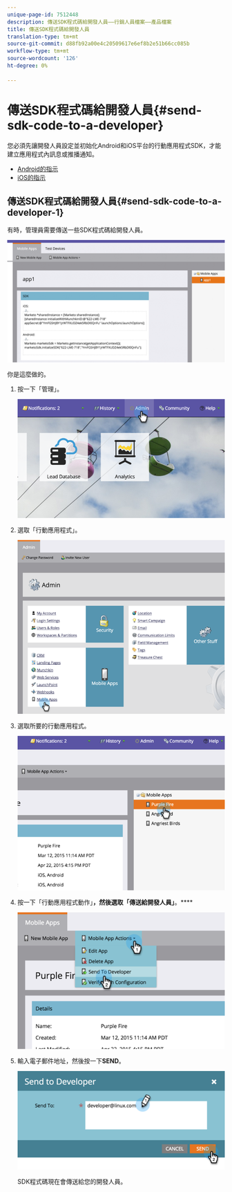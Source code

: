 ```yaml
---
unique-page-id: 7512448
description: 傳送SDK程式碼給開發人員——行銷人員檔案——產品檔案
title: 傳送SDK程式碼給開發人員
translation-type: tm+mt
source-git-commit: d88fb92a00e4c20509617e6ef8b2e51b66cc085b
workflow-type: tm+mt
source-wordcount: '126'
ht-degree: 0%

---
```



# 傳送SDK程式碼給開發人員{#send-sdk-code-to-a-developer}

您必須先讓開發人員設定並初始化Android和iOS平台的行動應用程式SDK，才能建立應用程式內訊息或推播通知。

* [Android的指示](http://developers.marketo.com/documentation/mobile/installation-instructions-on-android/)
* [iOS的指示](http://developers.marketo.com/documentation/mobile/installation-instructions-on-ios/)

## 傳送SDK程式碼給開發人員{#send-sdk-code-to-a-developer-1}

有時，管理員需要傳送一些SDK程式碼給開發人員。

![](assets/image2016-3-9-16-3a24-3a14.png)

你是這麼做的。

1. 按一下「管理」。

   ![](assets/image2015-4-22-16-3a12-3a32.png)

1. 選取「行動應用程式」。

   ![](assets/image2015-4-22-16-3a14-3a29.png)

1. 選取所要的行動應用程式。

   ![](assets/image2015-4-22-16-3a33-3a19.png)

1. 按一下「行動應用程式動作」**，然後選取「傳送給開發人員」**。****

   ![](assets/image2015-4-22-17-3a13-3a30.png)

1. 輸入電子郵件地址，然後按一下&#x200B;**SEND**。

   ![](assets/image2015-4-22-18-3a51-3a54.png)

   SDK程式碼現在會傳送給您的開發人員。

